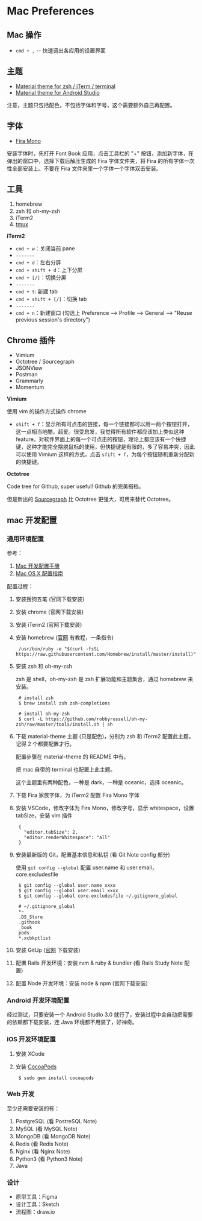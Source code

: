 # Mac Preferences

## Mac 操作

- `cmd + ,` -- 快速调出各应用的设置界面

## 主题

- [Material theme for zsh / iTerm / terminal](https://github.com/carloscuesta/materialshell)
- [Material theme for Android Studio](https://github.com/ChrisRM/material-theme-jetbrains)

注意，主题只包括配色，不包括字体和字号，这个需要额外自己再配置。

## 字体

- [Fira Mono](https://mozilla.github.io/Fira/)

安装字体时，先打开 Font Book 应用，点击工具栏的 "+" 按钮，添加新字体，在弹出的窗口中，选择下载后解压生成的 Fira 字体文件夹，将 Fira 的所有字体一次性全部安装上。不要在 Fira 文件夹里一个字体一个字体双击安装。

## 工具

1. homebrew
1. zsh 和 oh-my-zsh
1. iTerm2
1. [tmux](./tmux.md)

**iTerm2**

- `cmd + w`：关闭当前 pane
- `-------`
- `cmd + d`：左右分屏
- `cmd + shift + d`：上下分屏
- `cmd + [/]`：切换分屏
- `-------`
- `cmd + t`: 新建 tab
- `cmd + shift + [/]`：切换 tab
- `-------`
- `cmd + n`：新建窗口 (勾选上 Preference --> Profile --> General --> "Reuse previous session's directory")

## Chrome 插件

- Vimium
- Octotree / Sourcegraph
- JSONView
- Postman
- Grammarly
- Momentum

**Vimium**

使用 vim 的操作方式操作 chrome

- `shift + f`：显示所有可点击的链接，每一个链接都可以用一两个按钮打开，这一点相当地酷，超爱。很受启发，我觉得所有软件都应该加上类似这种 feature。对软件界面上的每一个可点击的按钮，理论上都应该有一个快捷键，这种才能完全摆脱鼠标的使用，但快捷键是有限的，多了容易冲突，因此可以使用 Vimium 这样的方式，点击 `sfift + f`，为每个按钮随机重新分配新的快捷键。

**Octotree**

Code tree for Github, super useful! Github 的完美搭档。

但是新出的 [Sourcegraph](https://about.sourcegraph.com/) 比 Octotree 更强大，可用来替代 Octotree。

## mac 开发配置

### 通用环境配置

参考：

1. [Mac 开发配置手册](https://aaaaaashu.gitbooks.io/mac-dev-setup/content/index.html)
1. [Mac OS X 配置指南](https://mac-setup.wildflame.org/)

配置过程：

1. 安装搜狗五笔 (官网下载安装)
1. 安装 chrome (官网下载安装)
1. 安装 iTerm2 (官网下载安装)
1. 安装 homebrew ([官网](https://brew.sh/) 有教程，一条指令)

        /usr/bin/ruby -e "$(curl -fsSL https://raw.githubusercontent.com/Homebrew/install/master/install)"

1. 安装 zsh 和 oh-my-zsh

   zsh 是 shell，oh-my-zsh 是 zsh 扩展功能和主题集合，通过 homebrew 来安装。

        # install zsh
        $ brew install zsh zsh-completions

        # install oh-my-zsh
        $ curl -L https://github.com/robbyrussell/oh-my-zsh/raw/master/tools/install.sh | sh

1. 下载 material-theme 主题 (只是配色)，分别为 zsh 和 iTerm2 配置此主题，记得 2 个都要配置才行。

   配置步骤在 material-theme 的 README 中有。

   把 mac 自带的 terminal 也配置上此主题。

   这个主题里有两种配色，一种是 dark，一种是 oceanic，选择 oceanic。

1. 下载 Fira 家族字体，为 iTerm2 配置 Fira Mono 字体
1. 安装 VSCode，修改字体为 Fira Mono，修改字号，显示 whitespace，设置 tabSize，安装 vim 插件

        {
          "editor.tabSize": 2,
          "editor.renderWhitespace": "all"
        }

1. 安装最新版的 Git，配置基本信息和私钥 (看 Git Note config 部分)

   使用 `git config --global` 配置 user.name 和 user.email，core.excludesfile

        $ git config --global user.name xxxx
        $ git config --global user.email xxxx
        $ git config --global core.excludesfile ~/.gitignore_global

        # ~/.gitignore_global
        *~
        .DS_Store
        .githook
        _book
        pods
        *.xcbkptlist

1. 安装 GitUp ([官网](http://gitup.co/) 下载安装)
1. 配置 Rails 开发环境：安装 rvm & ruby & bundler (看 Rails Study Note 配置)
1. 配置 Node 开发环境：安装 node & npm (官网下载安装)

### Android 开发环境配置

经过测试，只要安装一个 Android Studio 3.0 就行了，安装过程中会自动把需要的依赖都下载安装，连 Java 环境都不用装了，好神奇。

### iOS 开发环境配置

1. 安装 XCode
1. 安装 [CocoaPods](https://cocoapods.org/)

        $ sudo gem install cocoapods

### Web 开发

至少还需要安装的有：

1. PostgreSQL (看 PostreSQL Note)
1. MySQL (看 MySQL Note)
1. MongoDB (看 MongoDB Note)
1. Redis (看 Redis Note)
1. Nginx (看 Nginx Note)
1. Python3 (看 Python3 Note)
1. Java

### 设计

- 原型工具：Figma
- 设计工具：Sketch
- 流程图：draw.io

